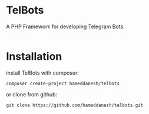 # TelBots
A PHP Framework for developing Telegram Bots.
<br>
<br>

# Installation

install TelBots with composer:
<br>

```
composer create-project hameddanesh/telbots
```

or clone from github:
<br>

```
git clone https://github.com/hameddanesh/telbots.git
```
